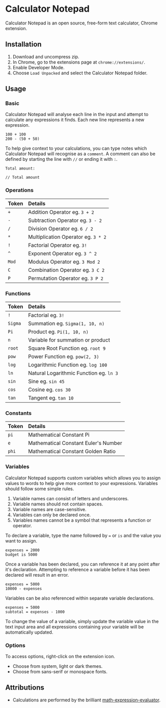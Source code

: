 # Calculator Notepad

Calculator Notepad is an open source, free-form text calculator, Chrome extension.

## Installation

1. Download and uncompress zip.
2. In Chrome, go to the extensions page at `chrome://extensions/`.
3. Enable Developer Mode.
4. Choose `Load Unpacked` and select the Calculator Notepad folder.

## Usage

### Basic

Calculator Notepad will analyse each line in the input and attempt to calculate any expressions it finds. Each new line represents a new expression.

```
100 + 100
200 - (50 + 50)
```

To help give context to your calculations, you can type notes which Calculator Notepad will recognise as a `comment`. A comment can also be defined by starting the line with `//` or ending it with `:`.

```
Total amount:
```

```
// Total amount
```

### Operations

| Token            | Details                                 |
| :--------------- | :-------------------------------------- |
| `+`              | Addition Operator eg. `3 + 2`           |
| `-`              | Subtraction Operator eg. `3 - 2`        |
| `/`              | Division Operator eg. `6 / 2`           |
| `*`              | Multiplication Operator eg. `3 * 2`     |
| `!`              | Factorial Operator eg. `3!`             |
| `^`              | Exponent Operator eg. `3 ^ 2`           |
| `Mod`            | Modulus Operator eg. `3 Mod 2`          |
| `C`              | Combination Operator eg. `3 C 2`        |
| `P`              | Permutation Operator eg. `3 P 2`        |

### Functions

| Token            | Details                                 |
| :--------------- | :-------------------------------------- |
| `!`              | Factorial eg. `3!`                      |
| `Sigma`          | Summation eg. `Sigma(1, 10, n)`         |
| `Pi`             | Product eg. `Pi(1, 10, n)`              |
| `n`              | Variable for summation or product       |
| `root`           | Square Root Function eg. `root 9`       |
| `pow`            | Power Function eg. `pow(2, 3)`          |
| `log`            | Logarithmic Function eg. `log 100`      |
| `ln`             | Natural Logarithmic Function eg. `ln 3` |
| `sin`            | Sine eg. `sin 45`                       |
| `cos`            | Cosine eg. `cos 30`                     |
| `tan`            | Tangent eg. `tan 10`                    |

### Constants

| Token            | Details                                 |
| :--------------- | :-------------------------------------- |
| `pi`             | Mathematical Constant Pi                |
| `e`              | Mathematical Constant Euler's Number    |
| `phi`            | Mathematical Constant Golden Ratio      |

### Variables

Calculator Notepad supports custom variables which allows you to assign values to words to help give more context to your expressions. Variables should follow some simple rules.

1. Variable names can consist of letters and underscores.
2. Variable names should not contain spaces.
3. Variable names are case-sensitive.
4. Variables can only be declared once.
5. Variables names cannot be a symbol that represents a function or operator.

To declare a variable, type the name followed by `=` or `is` and the value you want to assign.

```
expenses = 2000
budget is 5000
```

Once a variable has been declared, you can reference it at any point after it's declaration. Attempting to reference a variable before it has been declared will result in an error.

```
expenses = 5000
10000 - expenses
```

Variables can be also referenced within separate variable declarations.

```
expenses = 5000
subtotal = expenses - 1000
```

To change the value of a variable, simply update the variable value in the text input area and all expressions containing your variable will be automatically updated.

### Options

To access options, right-click on the extension icon.

- Choose from system, light or dark themes.
- Choose from sans-serif or monospace fonts.

## Attributions

- Calculations are performed by the brilliant [math-expression-evaluator](https://github.com/bugwheels94/math-expression-evaluator).
